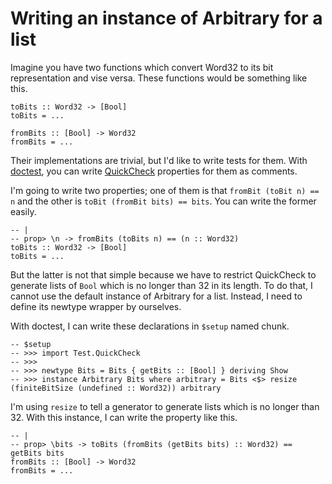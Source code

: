 # Writing an instance of Arbitrary for a list

Imagine you have two functions which convert Word32 to its bit representation and vise versa. These functions would be something like this.

    toBits :: Word32 -> [Bool]
    toBits = ...

    fromBits :: [Bool] -> Word32
    fromBits = ...

Their implementations are trivial, but I'd like to write tests for them. With [doctest](http://hackage.haskell.org/package/doctest), you can write [QuickCheck](http://hackage.haskell.org/package/QuickCheck) properties for them as comments.

I'm going to write two properties; one of them is that `fromBit (toBit n) == n` and the other is `toBit (fromBit bits) == bits`. You can write the former easily.

    -- |
    -- prop> \n -> fromBits (toBits n) == (n :: Word32)
    toBits :: Word32 -> [Bool]
    toBits = ...

But the latter is not that simple because we have to restrict QuickCheck to generate lists of `Bool` which is no longer than 32 in its length. To do that, I cannot use the default instance of Arbitrary for a list. Instead, I need to define its newtype wrapper by ourselves.

With doctest, I can write these declarations in `$setup` named chunk.

    -- $setup
    -- >>> import Test.QuickCheck
    -- >>>
    -- >>> newtype Bits = Bits { getBits :: [Bool] } deriving Show
    -- >>> instance Arbitrary Bits where arbitrary = Bits <$> resize (finiteBitSize (undefined :: Word32)) arbitrary

I'm using `resize` to tell a generator to generate lists which is no longer than 32. With this instance, I can write the property like this.

    -- |
    -- prop> \bits -> toBits (fromBits (getBits bits) :: Word32) == getBits bits
    fromBits :: [Bool] -> Word32
    fromBits = ...
